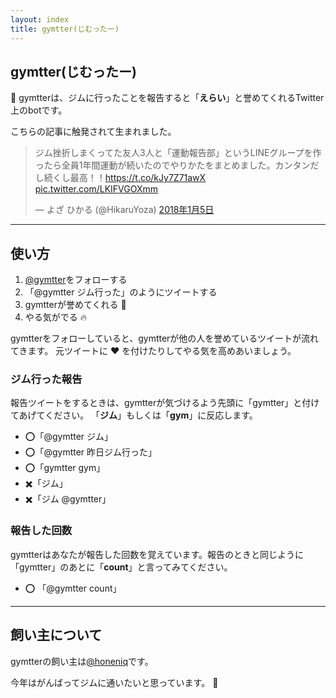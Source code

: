 ```yaml
---
layout: index
title: gymtter(じむったー)
---
```


## gymtter(じむったー)

:muscle: gymtterは、ジムに行ったことを報告すると「**えらい**」と誉めてくれるTwitter上のbotです。

こちらの記事に触発されて生まれました。

<blockquote class="twitter-tweet" data-lang="ja"><p lang="ja" dir="ltr">ジム挫折しまくってた友人3人と「運動報告部」というLINEグループを作ったら全員1年間運動が続いたのでやりかたをまとめました。カンタンだし続くし最高！！<a href="https://t.co/kJy7Z71awX">https://t.co/kJy7Z71awX</a> <a href="https://t.co/LKIFVGOXmm">pic.twitter.com/LKIFVGOXmm</a></p>&mdash; よざ ひかる (@HikaruYoza) <a href="https://twitter.com/HikaruYoza/status/949225255544877057?ref_src=twsrc%5Etfw">2018年1月5日</a></blockquote>
<script async src="https://platform.twitter.com/widgets.js" charset="utf-8"></script>

------

## 使い方

1. [@gymtter](https://twitter.com/gymtter)をフォローする
2. 「@gymtter ジム行った」のようにツイートする
3. gymtterが誉めてくれる :clap:
4. やる気がでる  :fire:

gymtterをフォローしていると、gymtterが他の人を誉めているツイートが流れてきます。 
元ツイートに :heart: を付けたりしてやる気を高めあいましょう。

### ジム行った報告

報告ツイートをするときは、gymtterが気づけるよう先頭に「gymtter」と付けてあげてください。 
「**ジム**」もしくは「**gym**」に反応します。

* :o:「@gymtter ジム」
* :o:「@gymtter 昨日ジム行った」
* :o:「gymtter gym」
* :heavy_multiplication_x:「ジム」
* :heavy_multiplication_x:「ジム @gymtter」

### 報告した回数

gymtterはあなたが報告した回数を覚えています。報告のときと同じように「gymtter」のあとに「**count**」と言ってみてください。

* :o: 「@gymtter count」

------

## 飼い主について

gymtterの飼い主は[@honeniq](https://twitter.com/honeniq)です。 

今年はがんばってジムに通いたいと思っています。 :running:
